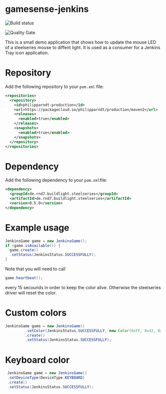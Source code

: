 # gamesense-jenkins

![Build status](https://travis-ci.org/philipparndt/gamesense-jenkins.svg?branch=master)

![Quality Gate](https://sonarcloud.io/api/project_badges/quality_gate?project=de.rnd7.buildlight.steelseries%3Ade.rnd7.buildlight.steelseries.parent&branch=master)

This is a small demo application that shows how to update the mouse LED of a steelseries mouse to diffent light. 
It is used as a consumer for a Jenkins Tray icon application.

# Repository

Add the following repository to your `pom.xml` file:

```xml
<repositories>
  <repository>
    <id>philipparndt-production</id>
    <url>https://packagecloud.io/philipparndt/production/maven2</url>
    <releases>
      <enabled>true</enabled>
    </releases>
    <snapshots>
      <enabled>true</enabled>
    </snapshots>
  </repository>
</repositories>
```

# Dependency

Add the following dependency to your `pom.xml`file:
```xml
<dependency>
  <groupId>de.rnd7.buildlight.steelseries</groupId>
  <artifactId>de.rnd7.buildlight.steelseries</artifactId>
  <version>0.5.0</version>
</dependency>
```

# Example usage

```java
JenkinsGame game = new JenkinsGame();
if (game.isAvailable()) {
  game.create()
  .setStatus(JenkinsStatus.SUCCESSFULLY);
}
```

Note that you will need to call
```java
game.heartbeat();
```

every 15 secounds in order to keep the color alive. Otherwise the steelseries driver will reset the color.

# Custom colors

```java
JenkinsGame game = new JenkinsGame()
		 .setColor(JenkinsStatus.SUCCESSFULLY, new Color(0xFF, 0x42, 0x0D))
		 .create()
		 .setStatus(JenkinsStatus.SUCCESSFULLY);
```

# Keyboard color

```java
 JenkinsGame game = new JenkinsGame()
 .setDeviceType(DeviceType.KEYBOARD)
 .create()
 .setStatus(JenkinsStatus.SUCCESSFULLY);
```
